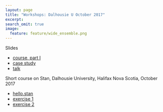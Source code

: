 ```yaml
---
layout: page
title: "Workshops: Dalhousie U October 2017"
excerpt:
search_omit: true
image:
  feature: feature/wide_ensemble.png
---
```


Slides

- [course, part I](/workshops/halifax2017/halifax-1.pdf)
- [case study](/workshops/halifax2017/hier-models-meetup-2017.pdf)
- [talk](/workshops/halifax2017/stan-overview.pdf)

Short course on Stan, Dalhousie University, Halifax Nova Scotia, October 2017

- [hello.stan](/workshops/halifax2017/hello.stan)
- [exercise 1](/workshops/halifax2017/exercise_1.html)
- [exercise 2](/workshops/halifax2017/exercise_2.html)

